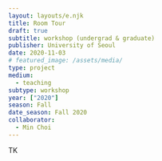 ```yaml
---
layout: layouts/e.njk
title: Room Tour
draft: true
subtitle: workshop (undergrad & graduate)
publisher: University of Seoul
date: 2020-11-03
# featured_image: /assets/media/
type: project
medium:
  - teaching
subtype: workshop
year: ["2020"]
season: Fall
date_season: Fall 2020
collaborator:
  - Min Choi
---
```


TK
